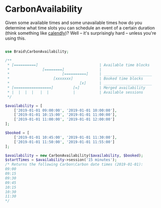 # CarbonAvailability

Given some available times and some unavailable times how do you determine what
time slots you can schedule an event of a certain duration (think something like
[calendly](https://calendly.com/))? Well – it's surprisingly hard – unless
you're using this.

```php

use Braid\CarbonAvailability;

/**
 * [==========]                            | Available time blocks
 *               [========]                |
 *                        [==========]     | ______________________
 *                    [xxxxxxx]            | Booked time blocks
 *                                [x]      | ______________________
 * [=================]         [=]         | Merged availability
 * |  |  |  |   |  |           |           | Available sessions
 */

$availability = [
    ['2019-01-01 09:00:00', '2019-01-01 10:00:00'],
    ['2019-01-01 10:15:00', '2019-01-01 11:00:00'],
    ['2019-01-01 11:00:00', '2019-01-01 12:00:00']
];

$booked = [
    ['2019-01-01 10:45:00', '2019-01-01 11:30:00'],
    ['2019-01-01 11:50:00', '2019-01-01 11:55:00']
];

$availability = new CarbonAvailability($availability, $booked);
$startTimes = $availability->session('15 minutes');
/* Returns the following Carbon\Carbon date times (2019-01-01):
09:00
09:15
09:30
09:45
10:15
10:30
11:30
*/
```
